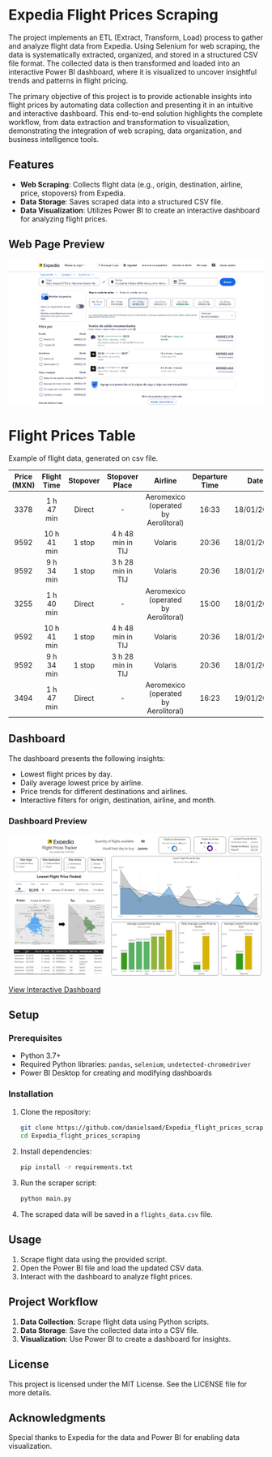 # Expedia Flight Prices Scraping

The project implements an ETL (Extract, Transform, Load) process to gather and analyze flight data from Expedia. Using Selenium for web scraping, the data is systematically extracted, organized, and stored in a structured CSV file format. The collected data is then transformed and loaded into an interactive Power BI dashboard, where it is visualized to uncover insightful trends and patterns in flight pricing.

The primary objective of this project is to provide actionable insights into flight prices by automating data collection and presenting it in an intuitive and interactive dashboard. This end-to-end solution highlights the complete workflow, from data extraction and transformation to visualization, demonstrating the integration of web scraping, data organization, and business intelligence tools.

## Features
- **Web Scraping**: Collects flight data (e.g., origin, destination, airline, price, stopovers) from Expedia.
- **Data Storage**: Saves scraped data into a structured CSV file.
- **Data Visualization**: Utilizes Power BI to create an interactive dashboard for analyzing flight prices.

## Web Page Preview

![Dashboard Screenshot](https://github.com/danielsaed/Expedia_flight_prices_scraping/blob/Development-using-undetected_chromedriver/.github/img/Expedia_web.png?raw=true)

# Flight Prices Table

Example of flight data, generated on csv file.


| **Price (MXN)** | **Flight Time** | **Stopover** | **Stopover Place** | **Airline** | **Departure Time** | **Date** | **Destination** | **Origin** | **Flight Type** | **Class** |
| :-------------: | :-------------: | :----------: | :----------------: | :---------: | :----------------: | :------: | :-------------: | :--------: | :-------------: | :-------: |
| 3378 | 1 h 47 min | Direct | - | Aeromexico (operated by Aerolitoral) | 16:33 | 18/01/2025 | Ciudad de México | Tepic | Day flight | Economic |
| 9592 | 10 h 41 min | 1 stop | 4 h 48 min in TIJ | Volaris | 20:36 | 18/01/2025 | Ciudad de México | Tepic | Night flight | Economic |
| 9592 | 9 h 34 min | 1 stop | 3 h 28 min in TIJ | Volaris | 20:36 | 18/01/2025 | Ciudad de México | Tepic | Night flight | Economic |
| 3255 | 1 h 40 min | Direct | - | Aeromexico (operated by Aerolitoral) | 15:00 | 18/01/2025 | Tepic | Ciudad de México | Day flight | Economic |
| 9592 | 10 h 41 min | 1 stop | 4 h 48 min in TIJ | Volaris | 20:36 | 18/01/2025 | Ciudad de México | Tepic | Night flight | Economic |
| 9592 | 9 h 34 min | 1 stop | 3 h 28 min in TIJ | Volaris | 20:36 | 18/01/2025 | Ciudad de México | Tepic | Night flight | Economic |
| 3494 | 1 h 47 min | Direct | - | Aeromexico (operated by Aerolitoral) | 16:23 | 19/01/2025 | Ciudad de México | Tepic | Day flight | Economic |

## Dashboard
The dashboard presents the following insights:
- Lowest flight prices by day.
- Daily average lowest price by airline.
- Price trends for different destinations and airlines.
- Interactive filters for origin, destination, airline, and month.

### Dashboard Preview
![Dashboard Screenshot](https://github.com/danielsaed/Expedia_flight_prices_scraping/blob/Development-using-undetected_chromedriver/.github/img/Expedia_flight_dasboard.png?raw=true)

[View Interactive Dashboard](https://app.powerbi.com/view?r=eyJrIjoiYjI4ZjI4MjEtNDcwNC00N2RiLWFjNjMtZGY2YTc1YmI3NGUyIiwidCI6IjZjMGMxMTZhLWJmOGItNDc4My04NjI3LTNjZTVmMDE0MjhlNCIsImMiOjR9)

## Setup
### Prerequisites
- Python 3.7+
- Required Python libraries: `pandas`, `selenium`, `undetected-chromedriver`
- Power BI Desktop for creating and modifying dashboards

### Installation
1. Clone the repository:
   ```bash
   git clone https://github.com/danielsaed/Expedia_flight_prices_scraping.git
   cd Expedia_flight_prices_scraping
   ```
2. Install dependencies:
   ```bash
   pip install -r requirements.txt
   ```
3. Run the scraper script:
   ```bash
   python main.py
   ```
4. The scraped data will be saved in a `flights_data.csv` file.

## Usage
1. Scrape flight data using the provided script.
2. Open the Power BI file and load the updated CSV data.
3. Interact with the dashboard to analyze flight prices.

## Project Workflow
1. **Data Collection**: Scrape flight data using Python scripts.
2. **Data Storage**: Save the collected data into a CSV file.
3. **Visualization**: Use Power BI to create a dashboard for insights.

## License
This project is licensed under the MIT License. See the LICENSE file for more details.

## Acknowledgments
Special thanks to Expedia for the data and Power BI for enabling data visualization.


